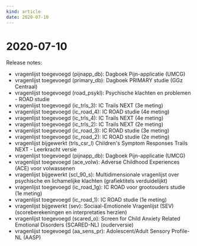 ```yaml
---
kind: article
date: 2020-07-10
---
```


# 2020-07-10

Release notes:
  * vragenlijst toegevoegd (pijnapp_db): Dagboek Pijn-applicatie (UMCG)
  * vragenlijst toegevoegd (primary_db): Dagboek PRIMARY studie (GGz Centraal)
  * vragenlijst toegevoegd (road_psykl): Psychische klachten en problemen - ROAD studie
  * vragenlijst toegevoegd (ic_trls_3): IC Trails NEXT (3e meting)
  * vragenlijst toegevoegd (ic_road_4): IC ROAD studie (4e meting)
  * vragenlijst toegevoegd (ic_trls_4): IC Trails NEXT (4e meting)
  * vragenlijst toegevoegd (ic_trls_2): IC Trails NEXT (2e meting)
  * vragenlijst toegevoegd (ic_road_3): IC ROAD studie (3e meting)
  * vragenlijst toegevoegd (ic_road_2): IC ROAD studie (2e meting)
  * vragenlijst bijgewerkt (trls_csr_l) Children's Symptom Responses Trails NEXT - Leerkracht versie
  * vragenlijst toegevoegd (pijnapp_db): Dagboek Pijn-applicatie (UMCG)
  * vragenlijst toegevoegd (ace_volw): Adverse Childhood Experiences (ACE) voor volwassenen
  * vragenlijst bijgewerkt (scl_90_s): Multidimensionale vragenlijst over psychische en lichamelijke klachten (grafiektitels verduidelijkt)
  * vragenlijst toegevoegd (ic_road_1g): IC ROAD voor grootouders studie (1e meting)
  * vragenlijst toegevoegd (ic_road_1): IC ROAD studie (1e meting)
  * vragenlijst bijgewerkt (sev): Sociaal-Emotionele Vragenlijst (SEV) (scoreberekeningen en interpretaties herzien)
  * vragenlijst toegevoegd (scared_o): Screen for Child Anxiety Related Emotional Disorders (SCARED-NL) (ouderversie)
  * vragenlijst toegevoegd (aa_sens_pr): Adolescent/Adult Sensory Profile-NL (AASP)

